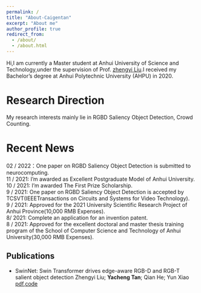 ```yaml
---
permalink: /
title: "About-Caigentan"
excerpt: "About me"
author_profile: true
redirect_from: 
  - /about/
  - /about.html
---
```


Hi,I am currently a Master student at Anhui University of Science and Technology,under the supervision of Prof. [zhengyi Liu](https://github.com/liuzywen).I received my Bachelor’s degree at Anhui Polytechnic University (AHPU) in 2020.

Research Direction
======
My research interests mainly lie in RGBD Saliency Object Detection, Crowd Counting.

Recent News
======
02 / 2022：One paper on RGBD Saliency Object Detection is submitted to neurocomputing.  
11 / 2021: I’m awarded as Excellent Postgraduate Model of Anhui University.  
10 / 2021: I’m awarded The First Prize Scholarship.  
9 / 2021: One paper on RGBD Saliency Object Detection is accepted by TCSVT(IEEETransactions on Circuits and Systems for Video Technology).  
9 / 2021: Approved for the 2021 University Scientific Research Project of Anhui Province(10,000 RMB Expenses).  
8/ 2021: Complete an application for an invention patent.  
8 / 2021: Approved for the excellent doctoral and master thesis training program of the School of Computer Science and Technology of Anhui University(30,000 RMB Expenses).  

Publications
------
* SwinNet: Swin Transformer drives edge-aware RGB-D and RGB-T salient object detection
  Zhengyi Liu; **Yacheng Tan**; Qian He; Yun Xiao [pdf](https://ieeexplore.ieee.org/document/9611276),[code](https://github.com/caigentan/SwinNet)
